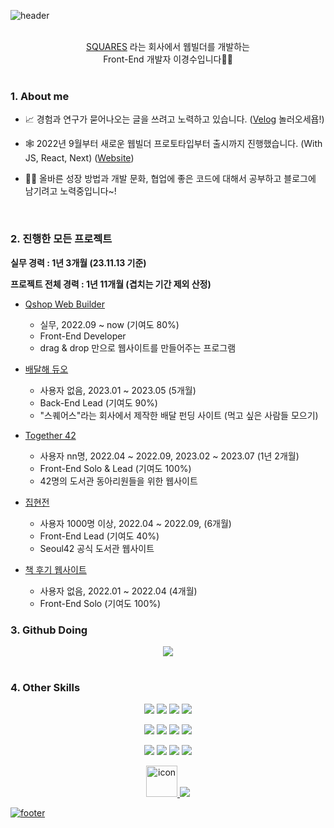 ![header](https://capsule-render.vercel.app/api?type=waving&color=7F7FD5&text=KyungSoo%20%20&height=200&fontSize=90&fontColor=ffffff)

<br />

<div align="center">
  <a href="https://qshop.ai">SQUARES</a> 라는 회사에서 웹빌더를 개발하는 
</div>
<div align="center">
  Front-End 개발자 이경수입니다👋🏻
</div>

<br />

### 1. About me

- 📈 경험과 연구가 묻어나오는 글을 쓰려고 노력하고 있습니다. ([Velog](https://velog.io/@keinn51) 놀러오세욥!)

- 🕸 2022년 9월부터 새로운 웹빌더 프로토타입부터 출시까지 진행했습니다. (With JS, React, Next) ([Website](https://qshop.ai/))
- 💪🏻 올바른 성장 방법과 개발 문화, 협업에 좋은 코드에 대해서 공부하고 블로그에 남기려고 노력중입니다~!

<br/>

### 2. 진행한 모든 프로젝트

**실무 경력 : 1년 3개월 (23.11.13 기준)**

**프로젝트 전체 경력 : 1년 11개월 (겹치는 기간 제외 산정)**

- [Qshop Web Builder](https://qshop.ai/)
  - 실무, 2022.09 ~ now (기여도 80%)
  - Front-End Developer
  - drag & drop 만으로 웹사이트를 만들어주는 프로그램

- [배달해 듀오](https://github.com/keinn51/bae-duo-server/tree/main)
  - 사용자 없음, 2023.01 ~ 2023.05 (5개월)
  - Back-End Lead (기여도 90%)
  - "스퀘어스"라는 회사에서 제작한 배달 펀딩 사이트 (먹고 싶은 사람들 모으기)

- [Together 42](https://github.com/Together42/frontend)
  - 사용자 nn명, 2022.04 ~ 2022.09, 2023.02 ~ 2023.07 (1년 2개월)
  - Front-End Solo & Lead (기여도 100%)
  - 42명의 도서관 동아리원들을 위한 웹사이트
 
- [집현전](https://github.com/jiphyeonjeon-42/frontend)
  - 사용자 1000명 이상, 2022.04 ~ 2022.09, (6개월)
  - Front-End Lead (기여도 40%)
  - Seoul42 공식 도서관 웹사이트

- [책 후기 웹사이트](https://github.com/keinn51/Book_Comment_Web)
  - 사용자 없음, 2022.01 ~ 2022.04 (4개월)
  - Front-End Solo (기여도 100%)

### 3. Github Doing

<div align='center'>
  <img src="https://github-profile-trophy.vercel.app/?username=keinn51&margin-w=15&row=2&column=4">
</div>

<!--

<br/>

<div align='center'>
  <img style="height:180px" src="https://github-readme-stats.vercel.app/api/top-langs/?username=keinn51&layout=compact&hide_border=true&bg_color=30,91eae4,86A8E7&title_color=fff&text_color=fff" />
</div>

-->

<br/>

### 4. Other Skills

<p align=center>
  <img src="https://img.shields.io/badge/React-1572B6?style=flat&logo=React&logoColor=white"/>
  <img src="https://img.shields.io/badge/Redux-764ABC?style=flat&logo=Redux&logoColor=white"/>
  <img src="https://img.shields.io/badge/Recoil-000000?style=flat&logoColor=white"/>
  <img src="https://img.shields.io/badge/TypeScript-3178C6?style=flat-square&logo=TypeScript&logoColor=white"/>
<p>
<p align=center>

  <img src="https://img.shields.io/badge/EmotionJS-5B0BB5?style=flat&logoColor=white"/>
  <img src="https://img.shields.io/badge/SCSS-5B0BB5?style=flat&logoColor=white"/>
  <img src="https://img.shields.io/badge/Jira-0052CC?style=flat&logo=Jira&logoColor=white"/>
  <img src="https://img.shields.io/badge/Express-000000?style=flat&logo=Express&logoColor=white"/>
</p>
<p align=center>
  <img src="https://img.shields.io/badge/Firebase-FFCA28?style=flat&logo=Firebase&logoColor=white"/>
  <img src="https://img.shields.io/badge/GitHub Pages-222222?style=flat&logo=GitHub Pages&logoColor=white"/>
  <img src="https://img.shields.io/badge/Jest-C21325?style=flat&logo=Jest&logoColor=white"/>
  <img src="https://img.shields.io/badge/Swagger-85EA2D?style=flat&logo=Swagger&logoColor=white"/>
</p>  
<p align=center>
  <a href="https://github.com/keinn51"><img src="https://techstack-generator.vercel.app/github-icon.svg" alt="icon" width="50" height="50" />
  <img src="https://img.shields.io/badge/Tistory-FF5722?style=flat&logo=Blogger&logoColor=white"/>
</p>

![footer](https://capsule-render.vercel.app/api?section=footer&type=waving&color=7F7FD5)
